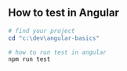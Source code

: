 ## How to test in Angular


```powershell
# find your project 
cd "c:\dev\angular-basics"

# how to run test in angular
npm run test
```